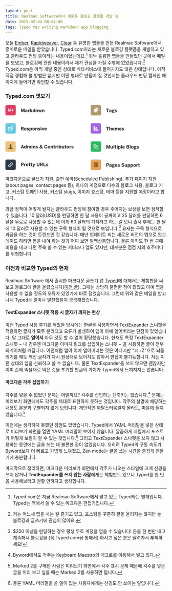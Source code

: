 ```yaml
---
layout: post
title: Realmac Software에서 새로운 블로깅 플랫폼 개발 중
date: 2015-02-04 00:04:00
tags: Typed mac writing markdown app blogging
---
```


오늘 [Ember][9140-0001], [Rapidweaver][9140-0002], [Clear][9140-0003] 등 유명한 앱들을 만든 Realmac Software에서 흥미로운 메일을 받았습니다. Typed.com이라는 새로운 블로깅 플랫폼을 개발하고 있고 클라우드 펀딩 중이라는 내용이었는데요.[^1] 워낙 훌륭한 앱들을 만들었던 곳에서 메일을 보냈고, 블로깅에 관한 내용이라서 제가 관심을 가질 수밖에 없었습니다.[^2] Typed.com은 아직 개발 중인 상태로 베타서비스에 들어가지도 않은 상태입니다. 아직 직접 경험해 볼 방법은 없지만 어떤 형태로 만들어 질 것인지는 클라우드 펀딩 캠페인 페이지에 들어가면 확인할 수 있습니다.

### Typed.com 엿보기
![Features of Typed.com](/images/typed-com-features.png)

마크다운으로 글쓰기 지원, 출판 예약(Scheduled Publishing), 추가 페이지 지원(about pages, contact pages 등), 하나의 계정으로 다수의 블로그 사용, 블로그 기고, 커스텀 도메인 사용, 커스텀 slugs, 이미지 호스팅, 테마 등을 지원할 예정이라고 합니다.

과금 정책이 어떻게 될지는 클라우드 펀딩에 참여할 경우 주어지는 보상을 보면 짐작할 수 있습니다. 10 달러(USD)를 펀딩하면 한 달 사용이 공짜이고 25 달러를 펀딩하면 6달을 무료로 사용할 수 있는데 이게 60 달러의 가치라고 하는 걸 보니 출시 후에는 한 달에 10 달러로 사용할 수 있는 구독 형식이 될 것으로 보입니다.[^3] 요새는 구독 형식으로 과금을 하는 것이 트렌드인 것 같습니다. 매년 업데이트 되는 새로운 버전의 앱으로 업그레이드 하려면 돈을 내야 하는 것과 어찌 보면 일맥상통합니다. 물론 아직도 한 번 구매 비용을 내고 나면 쭈욱 쓸 수 있는 서비스나 앱도 있지만, 대부분은 점점 저의 호주머니를 위협합니다.

### 이전과 비교한 Typed의 현재

Realmac Software 에서 출시한 마크다운 글쓰기 앱 [Typed](http://realmacsoftware.com/typed)에 대해서는 체험판을 써 보고 블로그에 글을 올렸습니다([이전 글](http://halryang.net/Typed-review/)). 그때는 상당히 불편한 점이 많았고 아예 앱을 사용할 수 없을 정도의 오류가 있었기에 바로 접었습니다. 그런데 위와 같은 메일을 받고 나니 Typed는 얼마나 발전했을지 궁금해졌습니다.

#### TextExpander 스니펫 적용 시 글자가 깨지는 현상
이전 Typed 사용 후기를 적었을 당시에는 한글을 사용하면서 [TextExpander](http://smilesoftware.com/TextExpander/index.html) 스니펫을 적용하면 글자가 모두 분리되고 오류가 발생하여 앱이 아예 얼어버리는 단점이 있었습니다. 말 그대로 **얼어서** 아무 것도 할 수 없어 황당했습니다. 현재도 특정 TextExpander 스니펫 − 내 경우엔 마크다운 이미지 링크를 삽입하는 스니펫 − 을 사용하면 글이 전부 외계어처럼 깨집니다. 이전처럼 앱이 이예 얼어버리는 것은 아니지만 "⌘+Z"으로 되돌리기를 해도 깨진 글자가 다시 원상태로 보이지도 않아서 편집이 불가능합니다. 저는 이런 상태의 앱을 신뢰하고 쓸 수 없습니다. 물론 TextExpander를 쓰지 않으면 괜찮지만 이미 손에 익을대로 익은 것을 포기할 만큼의 가치가 Typed에서 느껴지지는 않습니다.

#### 마크다운 각주 삽입하기
각주를 넣을 수 없었던 문제는 어떨까요? 각주를 삽입하는 단축키는 없습니다.[^4] 문제는 미리보기 화면에서도 각주를 제대로 표현하지 못하는 것입니다. 각주의 설명에 해당하는 내용도 본문과 구별되지 않게 보입니다. 개인적인 까탈스러움일지 몰라도, 마음에 들지 않습니다.[^5] 

이전에는 생각하지 못했던 장점도 있었습니다. Typed에서 YAML 머리말을 넣은 상태로 미리보기 화면을 열면 YAML 머리말이 보이지 않습니다. 깔끔하게 지킬에서 포스트가 어떻게 보일지 알 수 있는 것입니다.[^6] 그리고 TextExpander 스니펫을 쓰지 않고 사용하는 동안에는 글을 쓰는 데 불편한 점이 없었습니다. 오히려 Typed의 구동 속도가 Byword보다 더 빠르고 가볍게 느껴졌고, Zen mode는 글을 쓰는 시간을 즐겁게 만들기에 충분합니다.

마지막으로 정리하면, 마크다운 미리보기 화면에서 각주가 나오는 스타일에 크게 신경을 쓰지 않거나 **TextExpander를 쓰지 않는 사람**에게는 체험판도 있으니 Typed를 한 번쯤 사용해보라고 권할 만하다고 생각합니다.

[9140-0001]: http://realmacsoftware.com/ember
[9140-0002]: http://realmacsoftware.com/rapidweaver/
[9140-0003]: http://realmacsoftware.com/clear

[^1]: Typed.com은 지금 Realmac Software에서 팔고 있는 Typed와는 별개입니다. Typed는 맥에서 쓸 수 있는 마크다운 편집기입니다.

[^2]: 저는 어느새 앱을 사는 걸 즐기고 있고, 포스팅을 꾸준히 글을 올리지는 않지만 늘 블로깅과 글쓰기에 관심이 많아요.

[^3]: $350 이상을 펀딩하는 경우 평생 무료 계정을 얻을 수 있습니다! 돈을 한 번만 내고 계속해서 블로깅을 (꼭 Typed.com을 통해서) 하시고 싶은 분은 달려가서 투척하세요!

[^4]: Byword에서도 각주는 Keyboard Maestro의 매크로를 이용해서 넣고 있다.

[^5]: Marked 2를 구매한 사람은 미리보기 화면에서 각주 표시 문제 때문에 각주를 넣은 글을 미리 보고 싶을 때는 Marked 2를 사용하면 됩니다.

[^6]: 물론 YAML 머리말을 쓸 일이 없는 사용자에게는 신경도 안 쓰이는 일입니다.